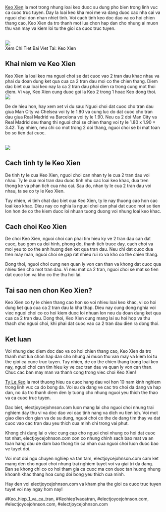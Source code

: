 <p><a href="https://electjoycejohnson.com/keo-xien/">Keo Xien</a> la mot trong nhung loai keo duoc su dung pho bien trong linh vuc ca cuoc truc tuyen. Day la loai keo kha moi me va dang duoc cac nha cai va nguoi choi don nhan nhiet tinh. Voi cach tinh keo doc dao va co hoi chien thang cao, Keo Xien da tro thanh mot lua chon hap dan cho nhung ai muon thu van may va kiem loi tu the gioi ca cuoc truc tuyen.</p><br><img src="https://electjoycejohnson.com/wp-content/uploads/2025/02/keo-xien-2.jpg"></br>
Xem Chi Tiet Bai Viet Tai: Keo Xien<h2>Khai niem ve Keo Xien</h2><p>Keo Xien la loai keo ma nguoi choi se dat cuoc vao 2 tran dau khac nhau va phai du doan dung ket qua cua ca 2 tran dau moi co the chien thang. Diem dac biet cua loai keo nay la ca 2 tran dau phai dien ra trong cung mot thoi diem. Vi vay, Keo Xien cung duoc goi la Keo 2 trong 1 hoac Keo dong thoi. <br><img src="https://electjoycejohnson.com/wp-content/uploads/2025/02/doi-hinh-thi-dau-1.jpg"></br><p>De de hieu hon, hay xem xet vi du sau: Nguoi choi dat cuoc cho tran dau giua Man City va Chelsea voi ty le 1.80 va cung luc do dat cuoc cho tran dau giua Real Madrid va Barcelona voi ty le 1.90. Neu ca 2 doi Man City va Real Madrid deu thang thi nguoi choi se chien thang voi ty le 1.80 x 1.90 = 3.42. Tuy nhien, neu chi co mot trong 2 doi thang, nguoi choi se bi mat toan bo so tien dat cuoc.</p><br><img src="https://electjoycejohnson.com/wp-content/uploads/2025/02/keo-xien-1.jpg"></br><h2>Cach tinh ty le Keo Xien</h2><p>De tinh ty le cua Keo Xien, nguoi choi can nhan ty le cua 2 tran dau voi nhau. Ty le cua moi tran dau duoc tinh nhu cac loai keo khac, dua tren thong ke va phan tich cua nha cai. Sau do, nhan ty le cua 2 tran dau voi nhau, ta se co ty le Keo Xien.<p>Tuy nhien, vi tinh chat dac biet cua Keo Xien, ty le nay thuong cao hon cac loai keo khac. Dieu nay co nghia la nguoi choi can phai dat cuoc mot so tien lon hon de co the kiem duoc loi nhuan tuong duong voi nhung loai keo khac.</p><h2>Cach choi Keo Xien</h2><p>De choi Keo Xien, nguoi choi can phai tim hieu ky ve 2 tran dau can dat cuoc, bao gom ca doi hinh, phong do, thanh tich truoc day, cach choi va moi yeu to co the anh huong den ket qua tran dau. Neu chi dat cuoc dua tren may man, nguoi choi se gap rat nhieu rui ro va kho co the chien thang.<p>Dong thoi, nguoi choi cung nen quan ly von can than va khong dat cuoc qua nhieu tien cho mot tran dau. Vi neu mat ca 2 tran, nguoi choi se mat so tien dat cuoc lon va kho co the thu hoi lai.</p><h2>Tai sao nen chon Keo Xien?</h2><p>Keo Xien co ty le chien thang cao hon so voi nhieu loai keo khac, vi co hoi dung ket qua cua ca 2 tran dau la kha thap. Dieu nay cung dong nghia voi viec nguoi choi co co hoi kiem duoc loi nhuan lon neu du doan dung ket qua cua ca 2 tran dau. Dong thoi, Keo Xien cung mang lai su hoi hop va thu thach cho nguoi choi, khi phai dat cuoc vao ca 2 tran dau dien ra dong thoi.</p><h2>Ket luan</h2><p>Voi nhung dac diem doc dao va co hoi chien thang cao, Keo Xien da tro thanh mot lua chon hap dan cho nhung ai muon thu van may va kiem loi tu the gioi ca cuoc truc tuyen. Tuy nhien, de co the chien thang trong loai keo nay, nguoi choi can tim hieu ky ve cac tran dau va quan ly von can than. Chuc cac ban may man va thanh cong trong viec choi Keo Xien!</p><p><a href="https://electjoycejohnson.com/">Ty Le Keo</a> la mot thuong hieu ca cuoc hang dau voi hon 10 nam kinh nghiem trong linh vuc ca do bong da. Voi su da dang ve cac tro choi da dang va hap dan, no da tro thanh diem den ly tuong cho nhung nguoi yeu thich the thao va ca cuoc truc tuyen.

Dac biet, electjoycejohnson.com luon mang lai cho nguoi choi nhung trai nghiem day thu vi va doc dao voi cac tinh nang va dich vu tien ich. Voi mot giao dien don gian va de su dung, nguoi choi co the de dang tim thay va dat cuoc vao cac tran dau yeu thich cua minh chi trong vai phut.

Khong chi dung lai o viec cung cap cho nguoi choi nhung co hoi dat cuoc tot nhat, electjoycejohnson.com con co nhung chinh sach bao mat va an toan hang dau de dam bao thong tin ca nhan cua nguoi choi luon duoc bao ve tuyet doi.

Voi mot doi ngu chuyen nghiep va tan tam, electjoycejohnson.com cam ket mang den cho nguoi choi nhung trai nghiem tuyet voi va giai tri da dang. Ban se khong chi co co hoi tham gia ca cuoc ma con duoc tan huong nhung khoanh khac thang hoa cung doi bong yeu thich cua minh.

Hay den voi electjoycejohnson.com va kham pha the gioi ca cuoc truc tuyen tuyet voi nay ngay hom nay!</p>
#Keo_hiep_1_va_ca_tran, #Keohiep1vacatran, #electjoycejohnson.com, #electjoycejohnson.com, #electjoycejohnson.com
